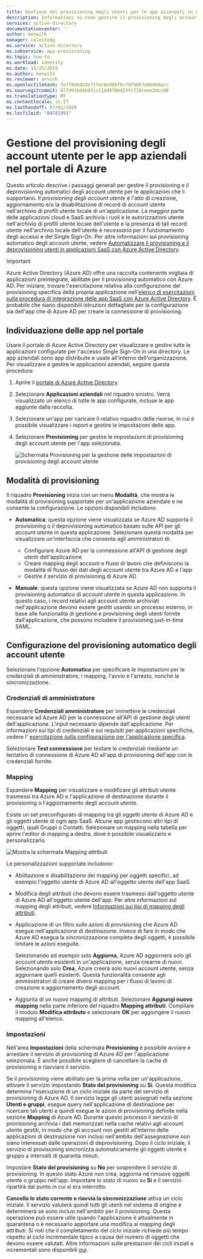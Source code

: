 ```yaml
---
title: Gestione del provisioning degli utenti per le app aziendali in Azure AD
description: Informazioni su come gestire il provisioning degli account utente per le app aziendali usando Azure Active Directory
services: active-directory
documentationcenter: ''
author: kenwith
manager: celestedg
ms.service: active-directory
ms.subservice: app-provisioning
ms.topic: how-to
ms.workload: identity
ms.date: 11/25/2019
ms.author: kenwith
ms.reviewer: arvinh
ms.openlocfilehash: 7e7f8ded24e71fec8ed6bfbc78f9057ddb98dacc
ms.sourcegitcommit: 877491bd46921c11dd478bd25fc718ceee2dcc08
ms.translationtype: MT
ms.contentlocale: it-IT
ms.lasthandoff: 07/02/2020
ms.locfileid: "84781991"
---
```

# <a name="managing-user-account-provisioning-for-enterprise-apps-in-the-azure-portal"></a>Gestione del provisioning degli account utente per le app aziendali nel portale di Azure

Questo articolo descrive i passaggi generali per gestire il provisioning e il deprovisioning automatici degli account utente per le applicazioni che li supportano. Il *provisioning degli account utente* è l'atto di creazione, aggiornamento e/o la disabilitazione di record di account utente nell'archivio di profili utente locale di un'applicazione. La maggior parte delle applicazioni cloud e SaaS archivia i ruoli e le autorizzazioni utente nell'archivio di profili utente locale dell'utente e la presenza di tali record utente nell'archivio locale dell'utente è *necessaria* per il funzionamento degli accessi e del Single Sign-On. Per altre informazioni sul provisioning automatico degli account utente, vedere [Automatizzare il provisioning e il deprovisioning utenti in applicazioni SaaS con Azure Active Directory](user-provisioning.md).

> [!IMPORTANT]
> Azure Active Directory (Azure AD) offre una raccolta contenente migliaia di applicazioni preintegrate, abilitate per il provisioning automatico con Azure AD. Per iniziare, trovare l'esercitazione relativa alla configurazione del provisioning specifica della propria applicazione nell'[elenco di esercitazioni sulla procedura di integrazione delle app SaaS con Azure Active Directory](https://azure.microsoft.com/documentation/articles/active-directory-saas-tutorial-list/). È probabile che siano disponibili istruzioni dettagliate per la configurazione sia dell'app che di Azure AD per creare la connessione di provisioning.

## <a name="finding-your-apps-in-the-portal"></a>Individuazione delle app nel portale

Usare il portale di Azure Active Directory per visualizzare e gestire tutte le applicazioni configurate per l'accesso Single Sign-On in una directory. Le app aziendali sono app distribuite e usate all'interno dell'organizzazione. Per visualizzare e gestire le applicazioni aziendali, seguire questa procedura:

1. Aprire il [portale di Azure Active Directory](https://aad.portal.azure.com).
1. Selezionare **Applicazioni aziendali** nel riquadro sinistro. Verrà visualizzato un elenco di tutte le app configurate, incluse le app aggiunte dalla raccolta.
1. Selezionare un'app per caricare il relativo riquadro delle risorse, in cui è possibile visualizzare i report e gestire le impostazioni delle app.
1. Selezionare **Provisioning** per gestire le impostazioni di provisioning degli account utente per l'app selezionata.

   ![Schermata Provisioning per la gestione delle impostazioni di provisioning degli account utente](./media/configure-automatic-user-provisioning-portal/enterprise-apps-provisioning.png)

## <a name="provisioning-modes"></a>Modalità di provisioning

Il riquadro **Provisioning** inizia con un menu **Modalità**, che mostra le modalità di provisioning supportate per un'applicazione aziendale e ne consente la configurazione. Le opzioni disponibili includono:

* **Automatica**: questa opzione viene visualizzata se Azure AD supporta il provisioning o il deprovisioning automatico basato sulle API per gli account utente in questa applicazione. Selezionare questa modalità per visualizzare un'interfaccia che consenta agli amministratori di:

  * Configurare Azure AD per la connessione all'API di gestione degli utenti dell'applicazione
  * Creare mapping degli account e flussi di lavoro che definiscono la modalità di flusso dei dati degli account utente tra Azure AD e l'app
  * Gestire il servizio di provisioning di Azure AD

* **Manuale**: questa opzione viene visualizzata se Azure AD non supporta il provisioning automatico di account utente in questa applicazione. In questo caso, i record relativi agli account utente archiviati nell'applicazione devono essere gestiti usando un processo esterno, in base alle funzionalità di gestione e provisioning degli utenti fornite dall'applicazione, che possono includere il provisioning just-in-time SAML.

## <a name="configuring-automatic-user-account-provisioning"></a>Configurazione del provisioning automatico degli account utente

Selezionare l'opzione **Automatica** per specificare le impostazioni per le credenziali di amministratore, i mapping, l'avvio e l'arresto, nonché la sincronizzazione.

### <a name="admin-credentials"></a>Credenziali di amministratore

Espandere **Credenziali amministratore** per immettere le credenziali necessarie ad Azure AD per la connessione all'API di gestione degli utenti dell'applicazione. L'input necessario dipende dall'applicazione. Per informazioni sui tipi di credenziali e sui requisiti per applicazioni specifiche, vedere l' [esercitazione sulla configurazione per l'applicazione specifica](user-provisioning.md).

Selezionare **Test connessione** per testare le credenziali mediante un tentativo di connessione di Azure AD all'app di provisioning dell'app con le credenziali fornite.

### <a name="mappings"></a>Mapping

Espandere **Mapping** per visualizzare e modificare gli attributi utente trasmessi tra Azure AD e l'applicazione di destinazione durante il provisioning o l'aggiornamento degli account utente.

Esiste un set preconfigurato di mapping tra gli oggetti utente di Azure AD e gli oggetti utente di ogni app SaaS. Alcune app gestiscono altri tipi di oggetti, quali Gruppi o Contatti. Selezionare un mapping nella tabella per aprire l'editor di mapping a destra, dove è possibile visualizzarlo e personalizzarlo.

![Mostra la schermata Mapping attributi](./media/configure-automatic-user-provisioning-portal/enterprise-apps-provisioning-mapping.png)

Le personalizzazioni supportate includono:

* Abilitazione e disabilitazione dei mapping per oggetti specifici, ad esempio l'oggetto utente di Azure AD all'oggetto utente dell'app SaaS.
* Modifica degli attributi che devono essere trasmessi dall'oggetto utente di Azure AD all'oggetto utente dell'app. Per altre informazioni sul mapping degli attributi, vedere [Informazioni sui tipi di mapping degli attributi](customize-application-attributes.md#understanding-attribute-mapping-types).
* Applicazione di un filtro sulle azioni di provisioning che Azure AD esegue nell'applicazione di destinazione. Invece di fare in modo che Azure AD esegua la sincronizzazione completa degli oggetti, è possibile limitare le azioni eseguite.

  Selezionando ad esempio solo **Aggiorna**, Azure AD aggiornerà solo gli account utente esistenti in un'applicazione, senza crearne di nuovi. Selezionando solo **Crea**, Azure creerà solo nuovi account utente, senza aggiornare quelli esistenti. Questa funzionalità consente agli amministratori di creare diversi mapping per i flussi di lavoro di creazione e aggiornamento degli account.

* Aggiunta di un nuovo mapping di attributi. Selezionare **Aggiungi nuovo mapping** nella parte inferiore del riquadro **Mapping attributi**. Compilare il modulo **Modifica attributo** e selezionare **OK** per aggiungere il nuovo mapping all'elenco.

### <a name="settings"></a>Impostazioni

Nell'area **Impostazioni** della schermata **Provisioning** è possibile avviare e arrestare il servizio di provisioning di Azure AD per l'applicazione selezionata. È anche possibile scegliere di cancellare la cache di provisioning e riavviare il servizio.

Se il provisioning viene abilitato per la prima volta per un'applicazione, attivare il servizio impostando **Stato del provisioning** su **Sì**. Questa modifica determina l'esecuzione di un ciclo iniziale da parte del servizio di provisioning di Azure AD. Il servizio legge gli utenti assegnati nella sezione **Utenti e gruppi**, esegue query nell'applicazione di destinazione per ricercare tali utenti e quindi esegue le azioni di provisioning definite nella sezione **Mapping** di Azure AD. Durante questo processo il servizio di provisioning archivia i dati memorizzati nella cache relativi agli account utente gestiti, in modo che gli account non gestiti all'interno delle applicazioni di destinazione non inclusi nell'ambito dell'assegnazione non siano interessati dalle operazioni di deprovisioning. Dopo il ciclo iniziale, il servizio di provisioning sincronizza automaticamente gli oggetti utente e gruppo a intervalli di quaranta minuti.

Impostare **Stato del provisioning** su **No** per sospendere il servizio di provisioning. In questo stato Azure non crea, aggiorna né rimuove oggetti utente o gruppo nell'app. Impostare lo stato di nuovo su **Sì** e il servizio ripartirà dal punto in cui si era interrotto.

**Cancella lo stato corrente e riavvia la sincronizzazione** attiva un ciclo iniziale. Il servizio valuterà quindi tutti gli utenti nel sistema di origine e determinerà se sono inclusi nell'ambito per il provisioning. Questa operazione può essere utile quando l'applicazione è attualmente in quarantena o è necessario apportare una modifica ai mapping degli attributi. Si noti che il completamento del ciclo iniziale richiede più tempo rispetto al ciclo incrementale tipico a causa del numero di oggetti che devono essere valutati. Altre informazioni sulle prestazioni dei cicli iniziali e incrementali sono disponibili [qui](application-provisioning-when-will-provisioning-finish-specific-user.md). 
